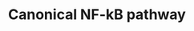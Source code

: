 ---
annotations:
- id: PW:0000499
  parent: signaling pathway
  type: Pathway Ontology
  value: nuclear factor kappa B signaling pathway
authors:
- Mkutmon
- AlexanderPico
- Eweitz
description: The canonical NF-KB pathway is induced by the ligand-dependent activation
  of a variety of receptors. Stimulus-dependent activation of the IKK complex results
  in the phosphorylation and subsequent proteasomal degradation of IκBα and IκBε (NFKBIA
  and NFKBIE). This allows the nuclear translocation of transcriptionally active RelA/p50
  (RELA, NFKB1) or c-Rel/p50 heterodimers (REL, NFKB1).
last-edited: 2021-05-23
ndex: f75b9e0f-8b6b-11eb-9e72-0ac135e8bacf
organisms:
- Homo sapiens
redirect_from:
- /index.php/Pathway:WP4562
- /instance/WP4562
- /instance/WP4562_rr117956
revision: r117956
schema-jsonld:
- '@context': https://schema.org/
  '@id': https://wikipathways.github.io/pathways/WP4562.html
  '@type': Dataset
  creator:
    '@type': Organization
    name: WikiPathways
  description: The canonical NF-KB pathway is induced by the ligand-dependent activation
    of a variety of receptors. Stimulus-dependent activation of the IKK complex results
    in the phosphorylation and subsequent proteasomal degradation of IκBα and IκBε
    (NFKBIA and NFKBIE). This allows the nuclear translocation of transcriptionally
    active RelA/p50 (RELA, NFKB1) or c-Rel/p50 heterodimers (REL, NFKB1).
  keywords:
  - CHUK
  - IKBKB
  - IKBKG
  - NFKB1
  - NFKBIA
  - NFKBIE
  - REL
  - RELA
  license: CC0
  name: Canonical NF-kB pathway
seo: CreativeWork
title: Canonical NF-kB pathway
wpid: WP4562
---